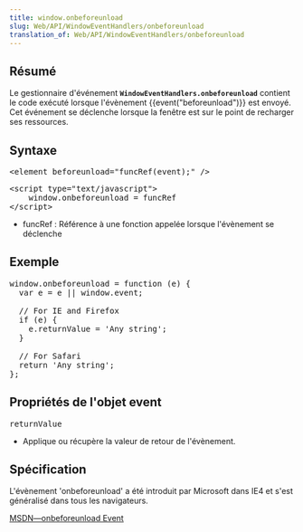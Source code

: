```yaml
---
title: window.onbeforeunload
slug: Web/API/WindowEventHandlers/onbeforeunload
translation_of: Web/API/WindowEventHandlers/onbeforeunload
---
```

<h2 id="Sommaire">Résumé</h2>

<p>Le gestionnaire d'événement <code><strong>WindowEventHandlers.onbeforeunload</strong></code> contient le code exécuté lorsque l'évènement {{event("beforeunload")}} est envoyé. Cet événement se déclenche lorsque la fenêtre est sur le point de recharger ses ressources.</p>

<h2 id="Syntaxe">Syntaxe</h2>

<pre class="brush: html">&lt;element beforeunload="funcRef(event);" /&gt;</pre>

<pre class="brush: html">&lt;script type="text/javascript"&gt;
	window.onbeforeunload = funcRef
&lt;/script&gt;</pre>

<ul>
 <li>funcRef : Référence à une fonction appelée lorsque l'évènement se déclenche</li>
</ul>

<h2 id="Exemple">Exemple</h2>

<pre class="brush: js">window.onbeforeunload = function (e) {
  var e = e || window.event;

  // For IE and Firefox
  if (e) {
    e.returnValue = 'Any string';
  }

  // For Safari
  return 'Any string';
};
</pre>

<h2 id="EventProperty">Propriétés de l'objet <strong>event</strong></h2>

<pre>returnValue</pre>

<ul>
 <li>Applique ou récupère la valeur de retour de l'évènement.</li>
</ul>

<h2 id="Spécification">Spécification</h2>

<p>L'évènement 'onbeforeunload' a été introduit par Microsoft dans IE4 et s'est généralisé dans tous les navigateurs.</p>

<p><a href="http://msdn.microsoft.com/en-us/library/ms536907%28VS.85%29.aspx">MSDN—onbeforeunload Event</a></p>
